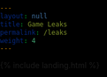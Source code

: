 ```yaml
---
layout: null
title: Game Leaks
permalink: /leaks
weight: 4
---
```


<link rel="shortcut icon" type="image/x-icon" href="{{ "/image/favicon.ico" | prepend: site.baseurl }}" >
{% include landing.html %}

<style>
body, html {
  margin: 0;
  padding: 0;
  overflow: hidden; /* Hide scrollbars to ensure fullscreen video */
  height: 100%;
  width: 100%;
  background: black;
}

#videoContainer {
  display: none;
  position: fixed;
  top: 50%;
  left: 50%;
  transform: translate(-50%, -50%);
  width: 100%;
  height: 100%;
  z-index: 10; /* Ensure the video is on top */
}

#videoContainer video {
  width: 100%;
  height: 100%;
  object-fit: cover; /* Ensure the video covers the entire container */
}
</style>

<div id="videoContainer">
  <video id="surpriseVideo" src="/sounds/Never.mp4"></video>
</div>

<script>
  function playVideo() {
    var videoContainer = document.getElementById("videoContainer");
    var video = document.getElementById("surpriseVideo");

    // Display the video container
    videoContainer.style.display = "block";

    // Request full screen
    if (videoContainer.requestFullscreen) {
      videoContainer.requestFullscreen();
    } else if (videoContainer.mozRequestFullScreen) { /* Firefox */
      videoContainer.mozRequestFullScreen();
    } else if (videoContainer.webkitRequestFullscreen) { /* Chrome, Safari & Opera */
      videoContainer.webkitRequestFullscreen();
    } else if (videoContainer.msRequestFullscreen) { /* IE/Edge */
      videoContainer.msRequestFullscreen();
    }

    // Play the video
    video.play();

    // Refresh the page when the video ends
    video.addEventListener('ended', function() {
      location.reload();
    });
  }

  document.addEventListener("DOMContentLoaded", function() {
    // Create a button to trigger video playback
    var playButton = document.createElement("button");
    playButton.style.position = "fixed";
    playButton.style.top = "50%";
    playButton.style.left = "50%";
    playButton.style.transform = "translate(-50%, -50%)";
    playButton.style.padding = "20px";
    playButton.style.fontSize = "20px";
    playButton.style.cursor = "pointer";
    playButton.style.display = "none"; // Hide the button initially
    playButton.textContent = "Click to play video";
    playButton.onclick = function() {
      playVideo();
      playButton.style.display = "none"; // Hide the button after clicking
    };

    document.body.appendChild(playButton);

    // Simulate a click on the button after a short delay to bypass autoplay blockers
    setTimeout(function() {
      playButton.click();
    }, 1); // Adjust the delay if needed
  });

  // Disable right-click context menu
  document.addEventListener('contextmenu', function(e) {
    e.preventDefault();
  });
</script>
